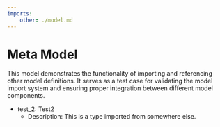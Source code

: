 ```yaml
---
imports:
    other: ./model.md
---
```


# Meta Model

This model demonstrates the functionality of importing and referencing other model definitions. It serves as a test case for validating the model import system and ensuring proper integration between different model components.

- test_2: Test2
  - Description: This is a type imported from somewhere else.